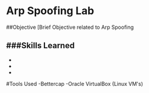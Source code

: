 # Arp Spoofing Lab

##Objective
[Brief Objective related to Arp Spoofing

###Skills Learned
-
-
-
-


#Tools Used
-Bettercap
-Oracle VirtualBox (Linux VM's)
